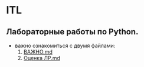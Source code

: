 # ITL

## Лабораторные работы по Python.

- важно ознакомиться с двумя файлами:
  1. [ВАЖНО.md](https://github.com/progito/ITL/blob/main/%D0%92%D0%90%D0%96%D0%9D%D0%9E.md)
  2. [Оценка ЛР.md](https://github.com/progito/ITL/blob/main/%D0%9E%D1%86%D0%B5%D0%BD%D0%B8%D0%B2%D0%B0%D0%BD%D0%B8%D0%B5%20%D0%9B%D0%A0.md)

